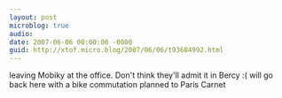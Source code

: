 ```yaml
---
layout: post
microblog: true
audio: 
date: 2007-06-06 00:00:00 -0000
guid: http://xtof.micro.blog/2007/06/06/t93684992.html
---
```

leaving Mobiky at the office. Don't think they'll admit it in Bercy :( will go back here with a bike commutation planned to Paris Carnet
